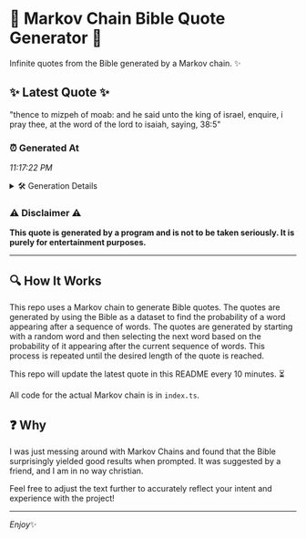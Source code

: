 # 📖 Markov Chain Bible Quote Generator 📖

Infinite quotes from the Bible generated by a Markov chain. ✨

## ✨ Latest Quote ✨
"thence to mizpeh of moab: and he said unto the king of israel, enquire, i pray thee, at the word of the lord to isaiah, saying, 38:5"

### ⏰ Generated At
*11:17:22 PM*

<details>
    <summary>🛠️ Generation Details</summary>
    <p>
        <strong>🌱 Seed:</strong> thence<br>
        <strong>🔄 Iterations:</strong> 26<br>
        <strong>📜 Context History:</strong><br>[ thence ]: to<br>[ thence, to ]: mizpeh<br>[ thence, to, mizpeh ]: of<br>[ thence, to, mizpeh, of ]: moab:<br>[ thence, to, mizpeh, of, moab: ]: and<br>[ thence, to, mizpeh, of, moab:, and ]: he<br>[ to, mizpeh, of, moab:, and, he ]: said<br>[ mizpeh, of, moab:, and, he, said ]: unto<br>[ of, moab:, and, he, said, unto ]: the<br>[ moab:, and, he, said, unto, the ]: king<br>[ and, he, said, unto, the, king ]: of<br>[ he, said, unto, the, king, of ]: israel,<br>[ said, unto, the, king, of, israel, ]: enquire,<br>[ unto, the, king, of, israel,, enquire, ]: i<br>[ the, king, of, israel,, enquire,, i ]: pray<br>[ king, of, israel,, enquire,, i, pray ]: thee,<br>[ of, israel,, enquire,, i, pray, thee, ]: at<br>[ israel,, enquire,, i, pray, thee,, at ]: the<br>[ enquire,, i, pray, thee,, at, the ]: word<br>[ i, pray, thee,, at, the, word ]: of<br>[ pray, thee,, at, the, word, of ]: the<br>[ thee,, at, the, word, of, the ]: lord<br>[ at, the, word, of, the, lord ]: to<br>[ the, word, of, the, lord, to ]: isaiah,<br>[ word, of, the, lord, to, isaiah, ]: saying,<br>[ of, the, lord, to, isaiah,, saying, ]: 38:5<br>
    </p>
</details>

### ⚠️ Disclaimer ⚠️
**This quote is generated by a program and is not to be taken seriously. It is purely for entertainment purposes.**

---

## 🔍 How It Works

This repo uses a Markov chain to generate Bible quotes. The quotes are generated by using the Bible as a dataset to find the probability of a word appearing after a sequence of words. The quotes are generated by starting with a random word and then selecting the next word based on the probability of it appearing after the current sequence of words. This process is repeated until the desired length of the quote is reached.

This repo will update the latest quote in this README every 10 minutes. ⏳

All code for the actual Markov chain is in `index.ts`.

## ❓ Why

I was just messing around with Markov Chains and found that the Bible surprisingly yielded good results when prompted. 
It was suggested by a friend, and I am in no way christian.

Feel free to adjust the text further to accurately reflect your intent and experience with the project!

---

*Enjoy*✨
